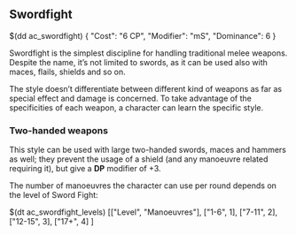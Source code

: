 ## Swordfight

$(dd ac_swordfight)
{
   "Cost": "6 CP",
   "Modifier": "mS",
   "Dominance": 6
}


Swordfight is the simplest discipline for handling traditional melee weapons.
Despite the name, it’s not limited to swords, as it can be used also with maces,
flails, shields and so on.

The style doesn’t differentiate between different kind of weapons as far as
special effect and damage is concerned. To take advantage of the specificities
of each weapon, a character can learn the specific style.

###  Two-handed weapons

This style can be used with large two-handed swords, maces and hammers as well;
they prevent the usage of a shield (and any manoeuvre related requiring it),
but give a **DP** modifier of +3.

The number of manoeuvres the character can use per round depends on the level
of Sword Fight:

$(dt ac_swordfight_levels)
[["Level", "Manoeuvres"],
["1-6", 1],
["7-11", 2],
["12-15", 3],
["17+", 4]
]
